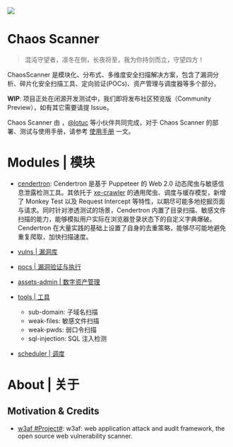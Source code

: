 ![](https://i.postimg.cc/vHMJtwd4/image.png)

# Chaos Scanner

> 混沌守望者，凛冬在侧，长夜将至，我为你持剑而立，守望四方！

ChaosScanner 是模块化、分布式、多维度安全扫描解决方案，包含了漏洞分析、碎片化安全扫描工具、定向验证(POCs)、资产管理与调度器等多个部分。

**WIP**: 项目正处在闭源开发测试中，我们即将发布社区预览版（Community Preview），如有其它需要请提 Issue。

Chaos Scanner 由 []()，[@lotuc](https://github.com/lotuc) 等小伙伴共同完成，对于 Chaos Scanner 的部署、测试与使用手册，请参考 [使用手册](./使用手册.md) 一文。

# Modules | 模块

- [cendertron](./cendertron): Cendertron 是基于 Puppeteer 的 Web 2.0 动态爬虫与敏感信息泄露检测工具。其依托于 [xe-crawler](https://github.com/wx-chevalier/xe-crawler) 的通用爬虫、调度与缓存模型，新增了 Monkey Test 以及 Request Intercept 等特性，以期尽可能多地挖掘页面与请求。同时针对渗透测试的场景，Cendertron 内置了目录扫描、敏感文件扫描的能力，能够模拟用户实际在浏览器登录状态下的自定义字典爆破。Cendertron 在大量实践的基础上设置了自身的去重策略，能够尽可能地避免重复爬取，加快扫描速度。

- [vulns | 漏洞库]()

- [pocs | 漏洞验证与执行]()

* [assets-admin | 数字资产管理](./assets-admin)

* [tools | 工具](./tools)

  - sub-domain: 子域名扫描
  - weak-files: 敏感文件扫描
  - weak-pwds: 弱口令扫描
  - sql-injection: SQL 注入检测

- [scheduler | 调度]()

# About | 关于

## Motivation & Credits

- [w3af #Project#](https://github.com/andresriancho/w3af): w3af: web application attack and audit framework, the open source web vulnerability scanner.
